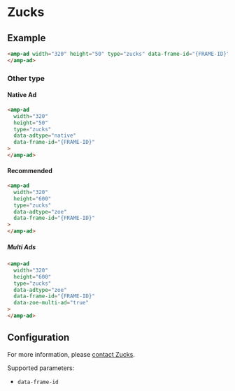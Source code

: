 <!---
Copyright 2016 The AMP HTML Authors. All Rights Reserved.

Licensed under the Apache License, Version 2.0 (the "License");
you may not use this file except in compliance with the License.
You may obtain a copy of the License at

      http://www.apache.org/licenses/LICENSE-2.0

Unless required by applicable law or agreed to in writing, software
distributed under the License is distributed on an "AS-IS" BASIS,
WITHOUT WARRANTIES OR CONDITIONS OF ANY KIND, either express or implied.
See the License for the specific language governing permissions and
limitations under the License.
-->

# Zucks

## Example

```html
<amp-ad width="320" height="50" type="zucks" data-frame-id="{FRAME-ID}">
</amp-ad>
```

### Other type

#### Native Ad

```html
<amp-ad
  width="320"
  height="50"
  type="zucks"
  data-adtype="native"
  data-frame-id="{FRAME-ID}"
>
</amp-ad>
```

#### Recommended

```html
<amp-ad
  width="320"
  height="600"
  type="zucks"
  data-adtype="zoe"
  data-frame-id="{FRAME-ID}"
>
</amp-ad>
```

##### Multi Ads

```html
<amp-ad
  width="320"
  height="600"
  type="zucks"
  data-adtype="zoe"
  data-frame-id="{FRAME-ID}"
  data-zoe-multi-ad="true"
>
</amp-ad>
```

## Configuration

For more information, please [contact Zucks](https://zucks.co.jp/contact/).

Supported parameters:

- `data-frame-id`
